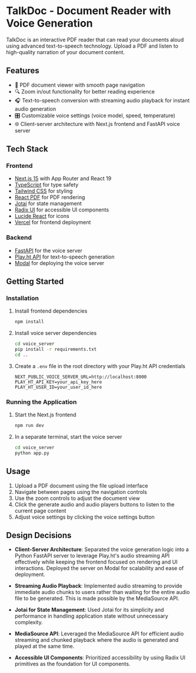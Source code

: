# TalkDoc - Document Reader with Voice Generation

TalkDoc is an interactive PDF reader that can read your documents aloud using advanced text-to-speech technology. Upload a PDF and listen to high-quality narration of your document content.

## Features

- 📄 PDF document viewer with smooth page navigation
- 🔍 Zoom in/out functionality for better reading experience 
- 🎧 Text-to-speech conversion with streaming audio playback for instant audio generation
- 🎛️ Customizable voice settings (voice model, speed, temperature)
- 🌐 Client-server architecture with Next.js frontend and FastAPI voice server

## Tech Stack

### Frontend
- [Next.js 15](https://nextjs.org/) with App Router and React 19
- [TypeScript](https://www.typescriptlang.org/) for type safety
- [Tailwind CSS](https://tailwindcss.com/) for styling
- [React PDF](https://react-pdf.org/) for PDF rendering
- [Jotai](https://jotai.org/) for state management
- [Radix UI](https://www.radix-ui.com/) for accessible UI components
- [Lucide React](https://lucide.dev/docs/lucide-react) for icons
- [Vercel](https://vercel.com/) for frontend deployment

### Backend
- [FastAPI](https://fastapi.tiangolo.com/) for the voice server
- [Play.ht API](https://play.ht/) for text-to-speech generation
- [Modal](https://modal.com/) for deploying the voice server

## Getting Started

### Installation
1. Install frontend dependencies
   ```bash
   npm install
   ```

2. Install voice server dependencies
   ```bash
   cd voice_server
   pip install -r requirements.txt
   cd ..
   ```

3. Create a `.env` file in the root directory with your Play.ht API credentials
   ```
   NEXT_PUBLIC_VOICE_SERVER_URL=http://localhost:8000
   PLAY_HT_API_KEY=your_api_key_here
   PLAY_HT_USER_ID=your_user_id_here
   ```

### Running the Application

1. Start the Next.js frontend
   ```bash
   npm run dev
   ```
   
2. In a separate terminal, start the voice server
   ```bash
   cd voice_server
   python app.py
   ```

## Usage

1. Upload a PDF document using the file upload interface
2. Navigate between pages using the navigation controls
3. Use the zoom controls to adjust the document view
4. Click the generate audio and audio players buttons to listen to the current page content
5. Adjust voice settings by clicking the voice settings button

## Design Decisions

- **Client-Server Architecture**: Separated the voice generation logic into a Python FastAPI server to leverage Play.ht's audio streaming API effectively while keeping the frontend focused on rendering and UI interactions. Deployed the server on Modal for scalability and ease of deployment.

- **Streaming Audio Playback**: Implemented audio streaming to provide immediate audio chunks to users rather than waiting for the entire audio file to be generated. This is made possible by the MediaSource API.

- **Jotai for State Management**: Used Jotai for its simplicity and performance in handling application state without unnecessary complexity.

- **MediaSource API**: Leveraged the MediaSource API for efficient audio streaming and chunked playback where the audio is generated and played at the same time.

- **Accessible UI Components**: Prioritized accessibility by using Radix UI primitives as the foundation for UI components.